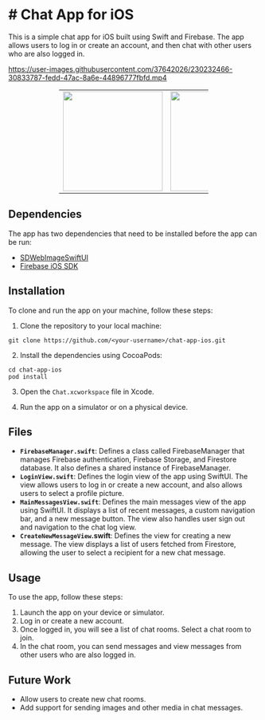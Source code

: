 # # Chat App for iOS

This is a simple chat app for iOS built using Swift and Firebase. The app allows users to log in or create an account, and then chat with other users who are also logged in.

https://user-images.githubusercontent.com/37642026/230232466-30833787-fedd-47ac-8a6e-44896777fbfd.mp4
<div style="margin: 0 auto; width: 300px;">
  <table>
    <tr>
      <td><img src="https://user-images.githubusercontent.com/37642026/230232848-f29fc279-fb69-49ea-a931-8c25f7e14f13.png" width="200"></td>
      <td><img src="https://user-images.githubusercontent.com/37642026/230232877-4402bc9a-29f4-47a4-8198-bec8152764bb.png" width="200"></td>
      <td><img src="https://user-images.githubusercontent.com/37642026/230232898-41035e63-ea14-4fb6-9a6a-1b2a444f1363.png" width="200"></td>
    </tr>
  </table>
</div>





## Dependencies

The app has two dependencies that need to be installed before the app can be run:

- [SDWebImageSwiftUI](https://github.com/SDWebImage/SDWebImageSwiftUI.git)
- [Firebase iOS SDK](https://github.com/firebase/firebase-ios-sdk)

## Installation

To clone and run the app on your machine, follow these steps:

1. Clone the repository to your local machine:

```
git clone https://github.com/<your-username>/chat-app-ios.git
```


2. Install the dependencies using CocoaPods:

```
cd chat-app-ios
pod install
```


3. Open the `Chat.xcworkspace` file in Xcode.

4. Run the app on a simulator or on a physical device.

## Files

- **`FirebaseManager.swift`**: Defines a class called FirebaseManager that manages Firebase authentication, Firebase Storage, and Firestore database. It also defines a shared instance of FirebaseManager.
- **`LoginView.swift`**: Defines the login view of the app using SwiftUI. The view allows users to log in or create a new account, and also allows users to select a profile picture.
- **`MainMessagesView.swift`**: Defines the main messages view of the app using SwiftUI. It displays a list of recent messages, a custom navigation bar, and a new message button. The view also handles user sign out and navigation to the chat log view.
- **`CreateNewMessageView`.swift**: Defines the view for creating a new message. The view displays a list of users fetched from Firestore, allowing the user to select a recipient for a new chat message.


## Usage

To use the app, follow these steps:

1. Launch the app on your device or simulator.
2. Log in or create a new account.
3. Once logged in, you will see a list of chat rooms. Select a chat room to join.
4. In the chat room, you can send messages and view messages from other users who are also logged in.

## Future Work

- Allow users to create new chat rooms.
- Add support for sending images and other media in chat messages.
